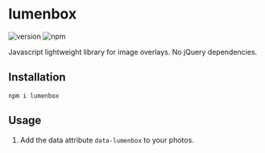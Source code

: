 # lumenbox
![version](https://img.shields.io/npm/v/lumenbox.svg?style=for-the-badge)
![npm](https://img.shields.io/npm/dt/lumenbox.svg?style=for-the-badge)

Javascript lightweight library for image overlays. No jQuery dependencies.

## Installation
```npm i lumenbox```

## Usage
1. Add the data attribute `data-lumenbox` to your photos.

